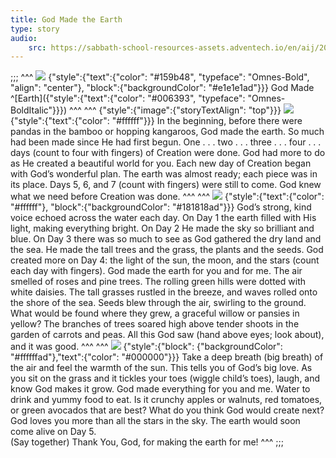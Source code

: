 ```yaml
---
title: God Made the Earth
type: story
audio:
    src: https://sabbath-school-resources-assets.adventech.io/en/aij/2025-01-bg/assets/ABSG-2025-01-BG-07.mp3
---
```


;;;
^^^
![](https://sabbath-school-resources-assets.adventech.io/en/aij/2025-01-bg/assets/07-00.png)
{"style":{"text":{"color": "#159b48", "typeface": "Omnes-Bold", "align": "center"}, "block":{"backgroundColor": "#e1e1e1ad"}}}
God Made\
^[Earth]({"style":{"text":{"color": "#006393", "typeface": "Omnes-BoldItalic"}}}) 
^^^
^^^
{"style":{"image":{"storyTextAlign": "top"}}}
![](https://sabbath-school-resources-assets.adventech.io/en/aij/2025-01-bg/assets/07-01.png)
{"style":{"text":{"color": "#ffffff"}}}
In the beginning, before there were pandas in the bamboo or hopping kangaroos, God made the earth. So much had been made since He had first begun. One . . . two . . . three . . . four . . . days (count to four with fingers) of Creation were done. God had more to do as He created a beautiful world for you. Each new day of Creation began with God’s wonderful plan. The earth was almost ready; each piece was in its place. Days 5, 6, and 7 (count with fingers) were still to come. God knew what we need before Creation was done. 
^^^
^^^
![](https://sabbath-school-resources-assets.adventech.io/en/aij/2025-01-bg/assets/07-02.png)
{"style":{"text":{"color": "#ffffff"}, "block":{"backgroundColor": "#181818ad"}}}
God’s strong, kind voice echoed across the water each day. On Day 1 the earth filled with His light, making everything bright. On Day 2 He made the sky so brilliant and blue. On Day 3 there was so much to see as God gathered the dry land and the sea. He made the tall trees and the grass, the plants and the seeds. God created more on Day 4: the light of the sun, the moon, and the stars (count each day with fingers). God made the earth for you and for me. The air smelled of roses and pine trees. The rolling green hills were dotted with white daisies. The tall grasses rustled in the breeze, and waves rolled onto the shore of the sea. Seeds blew through the air, swirling to the ground. What would be found where they grew, a graceful willow or pansies in yellow? The branches of trees soared high above tender shoots in the garden of carrots and peas. All this God saw (hand above eyes; look about), and it was good. 
^^^
^^^
![](https://sabbath-school-resources-assets.adventech.io/en/aij/2025-01-bg/assets/07-03.png)
{"style":{"block": {"backgroundColor": "#ffffffad"},"text":{"color": "#000000"}}}
Take a deep breath (big breath) of the air and feel the warmth of the sun. This tells you of God’s big love. As you sit on the grass and it tickles your toes (wiggle child’s toes), laugh, and know God makes it grow. God made everything for you and me. Water to drink and yummy food to eat. Is it crunchy apples or walnuts, red tomatoes, or green avocados that are best? What do you think God would create next? God loves you more than all the stars in the sky. The earth would soon come alive on Day 5.\
(Say together) Thank You, God, for making the earth for me!
^^^
;;;